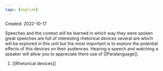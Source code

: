 ```yaml
---
tags: [english] 
---
```

Created: 2022-10-17

Speeches and the context will be learned in which way they were spoken great speeches are full of interesting rhetorical devices several are which will be explored in this unit but the most important is to explore the potential effects of this devices on their audiences. 
Hearing a speech and watching a speaker will allow you to appreciate there use of [[Paralanguage]]. 

1. [[Rhetorical devices]]
